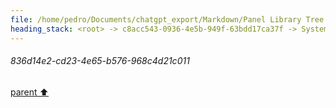 ```yaml
---
file: /home/pedro/Documents/chatgpt_export/Markdown/Panel Library Tree Widgets.md
heading_stack: <root> -> c8acc543-0936-4e5b-949f-63bdd17ca37f -> System -> 836d14e2-cd23-4e65-b576-968c4d21c011
---
```

###### 836d14e2-cd23-4e65-b576-968c4d21c011
[parent ⬆️](#c8acc543-0936-4e5b-949f-63bdd17ca37f)
